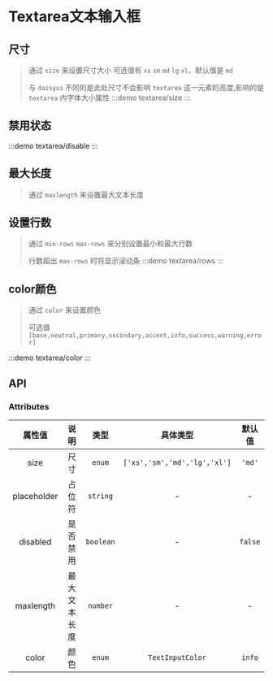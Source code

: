 # Textarea文本输入框

## 尺寸
> 通过 `size` 来设置尺寸大小 可选值有 `xs` `sm` `md` `lg` `xl`，默认值是 `md`
>>
> 与 `daisyui` 不同的是此处尺寸不会影响 `textarea` 这一元素的高度,影响的是 `textarea` 内字体大小属性
:::demo textarea/size
:::

## 禁用状态
:::demo textarea/disable
:::


## 最大长度
> 通过 `maxlength` 来设置最大文本长度

## 设置行数
> 通过 `min-rows` `max-rows` 来分别设置最小和最大行数
>>
> 行数超出 `max-rows` 时将显示滚动条
:::demo textarea/rows
:::

## color颜色
> 通过 `color` 来设置颜色
>>
> 可选值 `[base,neutral,primary,secondary,accent,info,success,warning,error] `

:::demo textarea/color
:::

## API

### Attributes
|   属性值    |     说明     |   类型    |           具体类型           | 默认值  |
| :---------: | :----------: | :-------: | :--------------------------: | :-----: |
|    size     |     尺寸     |  `enum`   | `['xs','sm','md','lg','xl']` | `'md'`  |
| placeholder |    占位符    | `string`  |              -               |    -    |
|  disabled   |   是否禁用   | `boolean` |              -               | `false` |
|  maxlength  | 最大文本长度 | `number`  |              -               |    -    |
|    color    |     颜色     |  `enum`   |       `TextInputColor`       | `info`  |


